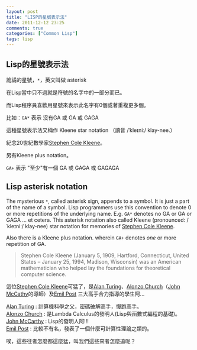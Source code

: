 ```yaml
---
layout: post
title: "LISP的星號表示法"
date: 2011-12-12 23:25
comments: true
categories: ["Common Lisp"]
tags: lisp
---
```


## Lisp的星號表示法

詭譎的星號，` * `，英文叫做 asterisk

在Lisp當中只不過就是符號的名字中的一部分而已。

而Lisp程序員喜歡用星號來表示此名字有0個或著重複更多個。

<!--more-->

比如：`GA*` 表示 沒有GA 或 GA 或 GAGA

這種星號表示法又稱作 Kleene star notation （讀音 /ˈkleɪniː/ klay-nee.）

紀念20世紀數學家[Stephen Cole Kleene][SCK]。

另有Kleene plus notation。

`GA+` 表示 "至少"有一個 GA 或 GAGA 或 GAGAGA

## Lisp asterisk notation

The mysterious ` * `, called asterisk sign, appends to a symbol. It is just a part of the name of a symbol. Lisp programmers use this convention to denote 0 or more repetitions of the underlying name. E.g. `GA*` denotes no GA or GA or GAGA ... et cetera. This asterisk notation also called Kleene (pronounced: /ˈkleɪniː/ klay-nee) star notation for memories of [Stephen Cole Kleene][SCK].

Also there is a Kleene plus notation. wherein `GA+` denotes *one* or more repetition of GA. 

[SCK]: http://en.wikipedia.org/wiki/Stephen_Cole_Kleene

<blockquote>
Stephen Cole Kleene (January 5, 1909, Hartford, Connecticut, United States – January 25, 1994, Madison, Wisconsin) was an American mathematician who helped lay the foundations for theoretical computer science. 
</blockquote>

這位[Stephen Cole Kleene][SCK]可猛了，是[Alan Turing][AT]、[Alonzo Church][AC]（[John McCathy][JM]的導師）及[Emil Post][EP] 三大高手合力指導的學生阿...
 
[Alan Turing][AT] : 計算機科學之父，密碼破解高手，慢跑高手。    
[Alonzo Church][AC] : 是Lambda Calculus的發明人(Lisp與函數式編程的基礎)。    
[John McCarthy][JM] : Lisp的發明人阿!!!    
[Emil Post][EP] : 比較不有名，發表了一個什麼可計算性理論之類的。    

唉，這些往者怎麼都這麼猛，叫我們這些來者怎麼追呢？

[AT]:http://en.wikipedia.org/wiki/Alan_Turing
[AC]:http://en.wikipedia.org/wiki/Alonzo_Church
[JM]:http://en.wikipedia.org/wiki/John_McCarthy_(computer_scientist)
[EP]:http://en.wikipedia.org/wiki/Emil_Post